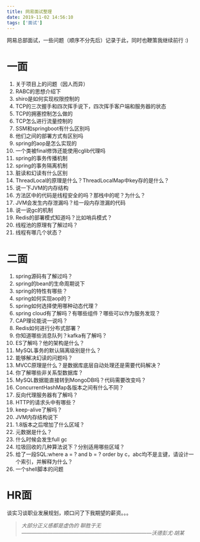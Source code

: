 ```yaml
---
title: 网易面试整理
date: 2019-11-02 14:56:10
tags: ['面试']
---
```


网易总部面试，一些问题（顺序不分先后）记录于此，同时也鞭策我继续前行 :)

<!--more-->

# 一面

1. 关于项目上的问题（因人而异）
2. RABC的思想介绍下
3. shiro是如何实现权限控制的
4. TCP的三次握手和四次挥手说下，四次挥手客户端和服务器的状态
5. TCP的拥塞控制怎么做的
6. TCP怎么进行流量控制的
7. SSM和springboot有什么区别吗
8. 他们之间的部署方式有区别吗
9. spring的aop是怎么实现的
10. 一个类被final修饰还能使用cglib代理吗
11. spring的事务传播机制
12. spring的事务隔离机制
13. 脏读和幻读有什么区别
14. ThreadLocal的原理是什么？ThreadLocalMap中key存的是什么？
15. 说一下JVM的内存结构
16. 方法区中的代码是线程安全的吗？那栈中的呢？为什么？
17. JVM会发生内存泄漏吗？给一段内存泄漏的代码
18. 说一说gc的机制
19. Redis的部署模式知道吗？比如哨兵模式？
20. 线程池的原理有了解过吗？
21. 线程有哪几个状态？

# 二面

1. spring源码有了解过吗？
2. spring的bean的生命周期说下
3. spring的特性有哪些？
4. spring如何实现aop的？
5. spring如何选择使用哪种动态代理？
6. spring cloud有了解吗？有哪些组件？哪些可以作为服务发现？
7. CAP理论能说一说吗？
8. Redis如何进行分布式部署？
9. 你知道哪些消息队列？kafka有了解吗？
10. ES了解吗？他的架构是什么？
11. MySQL事务的默认隔离级别是什么？
12. 能够解决幻读的问题吗？
13. MVCC原理是什么？是数据库底层自动处理还是需要代码解决？
14. 你了解哪些非关系型数据库？
15. MySQL数据能直接转到MongoDB吗？代码需要改变吗？
16. ConcurrentHashMap各版本之间有什么不同？
17. 反向代理服务器有了解吗？
18. HTTP的请求头中有哪些？
19. keep-alive了解吗？
20. JVM内存结构说下
21. 1.8版本之后增加了什么区域？
22. 元数据是什么？
23. 什么时候会发生full gc
24. 垃圾回收的几种算法说下？分别适用哪些区域？
25. 给了一段SQL:where a = ? and b = ? order by c，abc均不是主键，请设计一个索引，并解释为什么？
26. 一个shell脚本的问题

# HR面

谈实习谈职业发展规划，顺口问了下我期望的薪资。。。













> *大部分正义感都是虚伪的 聊胜于无   —————————————————————————沃德彭尤·胡某*

